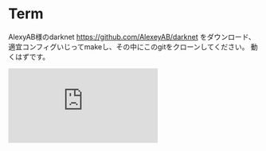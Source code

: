# Term

AlexyAB様のdarknet https://github.com/AlexeyAB/darknet をダウンロード、適宜コンフィグいじってmakeし、その中にこのgitをクローンしてください。
動くはずです。

![TERM_Portfolio.pdf](https://github.com/Koyo1107/Term/files/4209411/TERM_Portfolio.pdf)
